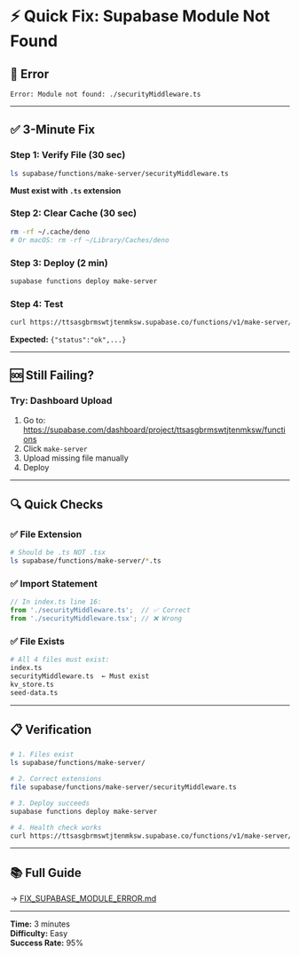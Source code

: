 # ⚡ Quick Fix: Supabase Module Not Found

## 🎯 Error
```
Error: Module not found: ./securityMiddleware.ts
```

---

## ✅ 3-Minute Fix

### Step 1: Verify File (30 sec)
```bash
ls supabase/functions/make-server/securityMiddleware.ts
```
**Must exist with `.ts` extension**

### Step 2: Clear Cache (30 sec)
```bash
rm -rf ~/.cache/deno
# Or macOS: rm -rf ~/Library/Caches/deno
```

### Step 3: Deploy (2 min)
```bash
supabase functions deploy make-server
```

### Step 4: Test
```bash
curl https://ttsasgbrmswtjtenmksw.supabase.co/functions/v1/make-server/health
```

**Expected:** `{"status":"ok",...}`

---

## 🆘 Still Failing?

### Try: Dashboard Upload
1. Go to: https://supabase.com/dashboard/project/ttsasgbrmswtjtenmksw/functions
2. Click `make-server`
3. Upload missing file manually
4. Deploy

---

## 🔍 Quick Checks

### ✅ File Extension
```bash
# Should be .ts NOT .tsx
ls supabase/functions/make-server/*.ts
```

### ✅ Import Statement
```typescript
// In index.ts line 16:
from './securityMiddleware.ts';  // ✅ Correct
from './securityMiddleware.tsx'; // ❌ Wrong
```

### ✅ File Exists
```bash
# All 4 files must exist:
index.ts
securityMiddleware.ts  ← Must exist
kv_store.ts
seed-data.ts
```

---

## 📋 Verification

```bash
# 1. Files exist
ls supabase/functions/make-server/

# 2. Correct extensions
file supabase/functions/make-server/securityMiddleware.ts

# 3. Deploy succeeds
supabase functions deploy make-server

# 4. Health check works
curl https://ttsasgbrmswtjtenmksw.supabase.co/functions/v1/make-server/health
```

---

## 📚 Full Guide
→ [FIX_SUPABASE_MODULE_ERROR.md](FIX_SUPABASE_MODULE_ERROR.md)

---

**Time:** 3 minutes  
**Difficulty:** Easy  
**Success Rate:** 95%
